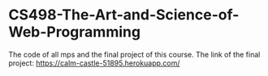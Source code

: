 # CS498-The-Art-and-Science-of-Web-Programming
The code of all mps and the final project of this course. The link of the final project:
https://calm-castle-51895.herokuapp.com/
